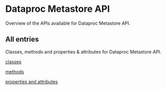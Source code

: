 [
This is a templated file. Adding content to this file may result in it being
reverted. Instead, if you want to place additional content, create an
"overview_content.md" file in `docs/` directory. The Sphinx tool will
pick up on the content and merge the content.
]: #

# Dataproc Metastore API

Overview of the APIs available for Dataproc Metastore API.

## All entries

Classes, methods and properties & attributes for
Dataproc Metastore API.

[classes](https://cloud.google.com/python/docs/reference/metastore/latest/summary_class.html)

[methods](https://cloud.google.com/python/docs/reference/metastore/latest/summary_method.html)

[properties and
attributes](https://cloud.google.com/python/docs/reference/metastore/latest/summary_property.html)
